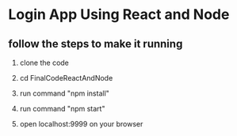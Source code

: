 # Login App Using React and Node

## follow the steps to make it running

  1. clone the code 

  2. cd FinalCodeReactAndNode

  3. run command "npm install"

  4. run command "npm start"

  5. open localhost:9999 on your browser
